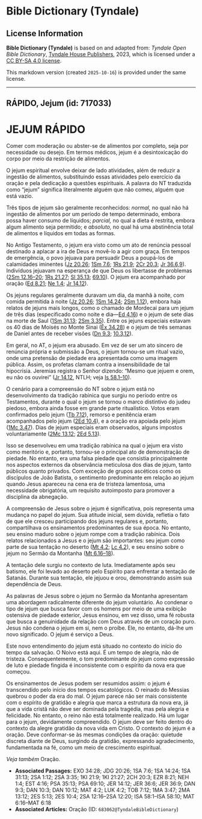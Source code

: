 # Bible Dictionary (Tyndale)

## License Information

**Bible Dictionary (Tyndale)** is based on and adapted from: _Tyndale Open Bible Dictionary_, [Tyndale House Publishers](https://tyndaleopenresources.com/), 2023, which is licensed under a [CC BY-SA 4.0 license](https://creativecommons.org/licenses/by-sa/4.0/legalcode.en).

This markdown version (created `2025-10-16`) is provided under the same license.



--------------------------------

## RÁPIDO, Jejum (id: 717033)

JEJUM RÁPIDO
============

Comer com moderação ou abster\-se de alimentos por completo, seja por necessidade ou desejo. Em termos médicos, jejum é a desintoxicação do corpo por meio da restrição de alimentos.

O jejum espiritual envolve deixar de lado atividades, além de reduzir a ingestão de alimentos, substituindo essas atividades pelo exercício da oração e pela dedicação a questões espirituais. A palavra do NT traduzida como “jejum” significa literalmente alguém que não comeu, alguém que está vazio.

Três tipos de jejum são geralmente reconhecidos: *normal,* no qual não há ingestão de alimentos por um período de tempo determinado, embora possa haver consumo de líquidos; *parcial,* no qual a dieta é restrita, embora algum alimento seja permitido; e *absoluto,* no qual há uma abstinência total de alimentos e líquidos em todas as formas.

No Antigo Testamento, o jejum era visto como um ato de renúncia pessoal destinado a aplacar a ira de Deus e movê\-lo a agir com graça. Em tempos de emergência, o povo jejuava para persuadir Deus a poupá\-los de calamidades iminentes ([Jz 20\.26](https://ref.ly/Judg20:26); [1Sm 7\.6](https://ref.ly/1Sam7:6); [1Rs 21\.9](https://ref.ly/1Kgs21:9); [2Cr 20\.3](https://ref.ly/2Chr20:3); [Jr 36\.6,9](https://ref.ly/Jer36:6,Jer36:9)). Indivíduos jejuavam na esperança de que Deus os libertasse de problemas ([2Sm 12\.16–20](https://ref.ly/2Sam12:16-2Sam12:20); [1Rs 21\.27](https://ref.ly/1Kgs21:27); [Sl 35\.13](https://ref.ly/Ps35:13); [69\.10](https://ref.ly/Ps69:10)). O jejum era acompanhado por oração ([Ed 8\.21](https://ref.ly/Ezra8:21); [Ne 1\.4](https://ref.ly/Neh1:4); [Jr 14\.12](https://ref.ly/Jer14:12)).

Os jejuns regulares geralmente duravam um dia, da manhã à noite, com comida permitida à noite ([Jz 20\.26](https://ref.ly/Judg20:26); [1Sm 14\.24](https://ref.ly/1Sam14:24); [2Sm 1\.12](https://ref.ly/2Sam1:12)), embora haja relatos de jejuns mais longos, como o chamado de Mordecai para um jejum de três dias (especificado como noite e dia—[Ed 4\.16](https://ref.ly/Esth4:16)) e o jejum de sete dias na morte de Saul ([1Sm 31\.13](https://ref.ly/1Sam31:13); [2Sm 3\.35](https://ref.ly/2Sam3:35)). Entre os jejuns especiais estavam os 40 dias de Moisés no Monte Sinai ([Êx 34\.28](https://ref.ly/Exod34:28)) e o jejum de três semanas de Daniel antes de receber visões ([Dn 9\.3](https://ref.ly/Dan9:3); [10\.3,12](https://ref.ly/Dan10:3,Dan10:12)).

Em geral, no AT, o jejum era abusado. Em vez de ser um ato sincero de renúncia própria e submissão a Deus, o jejum tornou\-se um ritual vazio, onde uma pretensão de piedade era apresentada como uma imagem pública. Assim, os profetas clamam contra a insensibilidade de tal hipocrisia. Jeremias registra o Senhor dizendo: “Mesmo que jejuem e orem, eu não os ouvirei” ([Jr 14\.12](https://ref.ly/Jer14:12), NTLH; veja [Is 58\.1–10](https://ref.ly/Isa58:1-Isa58:10)).

O cenário para a compreensão do NT sobre o jejum está no desenvolvimento da tradição rabínica que surgiu no período entre os Testamentos, durante o qual o jejum se tornou o marco distintivo do judeu piedoso, embora ainda fosse em grande parte ritualístico. Votos eram confirmados pelo jejum ([Tb 7\.12](https://ref.ly/Tob7:12)), remorso e penitência eram acompanhados pelo jejum ([2Ed 10\.4](https://ref.ly/2Esd10:4)), e a oração era apoiada pelo jejum ([1Mc 3\.47](https://ref.ly/1Macc3:47)). Dias de jejum especiais eram observados, alguns impostos voluntariamente ([2Mc 13\.12](https://ref.ly/2Macc13:12); [2Ed 5\.13](https://ref.ly/2Esd5:13)).

Isso se desenvolveu em uma tradição rabínica na qual o jejum era visto como meritório e, portanto, tornou\-se o principal ato de demonstração de piedade. No entanto, era uma falsa piedade que consistia principalmente nos aspectos externos da observância meticulosa dos dias de jejum, tanto públicos quanto privados. Com exceção de grupos ascéticos como os discípulos de João Batista, o sentimento predominante em relação ao jejum quando Jesus apareceu na cena era de tristeza lamentosa, uma necessidade obrigatória, um requisito autoimposto para promover a disciplina da abnegação.

A compreensão de Jesus sobre o jejum é significativa, pois representa uma mudança no papel do jejum. Sua atitude inicial, sem dúvida, refletia o fato de que ele cresceu participando dos jejuns regulares e, portanto, compartilhava os ensinamentos predominantes de sua época. No entanto, seu ensino maduro sobre o jejum rompe com a tradição rabínica. Dois relatos relacionados a Jesus e o jejum são importantes: seu jejum como parte de sua tentação no deserto ([Mt 4\.2](https://ref.ly/Matt4:2); [Lc 4\.2](https://ref.ly/Luke4:2)), e seu ensino sobre o jejum no Sermão da Montanha ([Mt 6\.16–18](https://ref.ly/Matt6:16-Matt6:18)).

A tentação dele surgiu no contexto de luta. Imediatamente após seu batismo, ele foi levado ao deserto pelo Espírito para enfrentar a tentação de Satanás. Durante sua tentação, ele jejuou e orou, demonstrando assim sua dependência de Deus.

As palavras de Jesus sobre o jejum no Sermão da Montanha apresentam uma abordagem radicalmente diferente do jejum voluntário. Ao condenar o tipo de jejum que busca favor com os homens por meio de uma exibição ostensiva de piedade exterior, Jesus ensinou, em vez disso, uma fé robusta que busca a genuinidade da relação com Deus através de um coração puro. Jesus não condena o jejum em si, nem o proíbe. Ele, no entanto, dá\-lhe um novo significado. O jejum é serviço a Deus.

Este novo entendimento do jejum está situado no contexto do início do tempo da salvação. O Noivo está aqui. É um tempo de alegria, não de tristeza. Consequentemente, o tom predominante do jejum como expressão de luto e piedade fingida é inconsistente com o espírito da nova era que começou.

Os ensinamentos de Jesus podem ser resumidos assim: o jejum é transcendido pelo início dos tempos escatológicos. O reinado do Messias quebrou o poder da era do mal. O jejum parece não ser mais consistente com o espírito de gratidão e alegria que marca a estrutura da nova era, já que a vida cristã não deve ser dominada pela tragédia, mas pela alegria e felicidade. No entanto, o reino não está totalmente realizado. Há um lugar para o jejum, devidamente compreendido. O jejum deve ser feito dentro do contexto da alegre gratidão da nova vida em Cristo. O contexto do jejum é a oração. Deve conformar\-se às mesmas condições da oração: quietude discreta diante de Deus, surgindo da gratidão, expressando agradecimento, fundamentada na fé, como um meio de crescimento espiritual.

*Veja também* Oração.

* **Associated Passages:** EXO 34:28; JDG 20:26; 1SA 7:6; 1SA 14:24; 1SA 31:13; 2SA 1:12; 2SA 3:35; 1KI 21:9; 1KI 21:27; 2CH 20:3; EZR 8:21; NEH 1:4; EST 4:16; PSA 35:13; PSA 69:10; JER 14:12; JER 36:6; JER 36:9; DAN 9:3; DAN 10:3; DAN 10:12; MAT 4:2; LUK 4:2; TOB 7:12; 1MA 3:47; 2MA 13:12; 2ES 5:13; 2ES 10:4; 2SA 12:16–2SA 12:20; ISA 58:1–ISA 58:10; MAT 6:16–MAT 6:18
* **Associated Articles:** Oração (ID: `683062@TyndaleBibleDictionary`)

